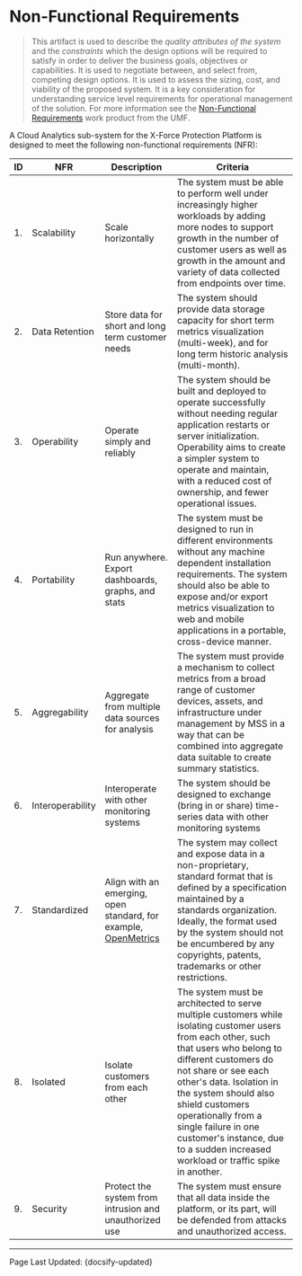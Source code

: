 # Non-Functional Requirements

> This artifact is used to describe the *quality attributes of the system* and the *constraints* which the design options will be required to satisfy in order to deliver the business goals, objectives or capabilities. It is used to negotiate between, and select from, competing design options. It is used to assess the sizing, cost, and viability of the proposed system. It is a key consideration for understanding service level requirements for operational management of the solution. For more information see the [Non-Functional Requirements](https://ibm.biz/BdzYnV) work product from the UMF. 

A Cloud Analytics sub-system for the X-Force Protection Platform is designed to meet the following non-functional requirements (NFR): 

| ID | NFR | Description | Criteria |
| --------  | ----------------- | --------- | ----------- |
| 1. | Scalability | Scale horizontally | The system must be able to perform well under increasingly higher workloads by adding more nodes to support growth in the number of customer users as well as growth in the amount and variety of data collected from endpoints over time. |  
| 2. | Data Retention | Store data for short and long term customer needs | The system should provide data storage capacity for short term metrics visualization (multi-week), and for long term historic analysis (multi-month). |  
| 3. | Operability | Operate simply and reliably | The system should be built and deployed to operate successfully without needing regular application restarts or server initialization. Operability aims to create a simpler system to operate and maintain, with a reduced cost of ownership, and fewer operational issues. |  
| 4. | Portability | Run anywhere. Export dashboards, graphs, and stats | The system must be designed to run in different environments without any machine dependent installation requirements. The system should also be able to expose and/or export metrics visualization to web and mobile applications in a portable, cross-device manner. |  
| 5. | Aggregability | Aggregate from multiple data sources for analysis | The system must provide a mechanism to collect metrics from a broad range of customer devices, assets, and infrastructure under management by MSS in a way that can be combined into aggregate data suitable to create summary statistics. |  
| 6. | Interoperability | Interoperate with other monitoring systems | The system should be designed to exchange (bring in or share) time-series data with other monitoring systems |  
| 7. | Standardized | Align with an emerging, open standard, for example, [OpenMetrics](https://github.com/OpenObservability/OpenMetrics) | The system may collect and expose data in a non-proprietary, standard format that is defined by a specification maintained by a standards organization. Ideally, the format used by the system should not be encumbered by any copyrights, patents, trademarks or other restrictions. |  
| 8. | Isolated | Isolate customers from each other | The system must be architected to serve multiple customers while isolating customer users from each other, such that users who belong to different customers do not share or see each other's data. Isolation in the system should also shield customers operationally from a single failure in one customer's instance, due to a sudden increased workload or traffic spike in another. |  
| 9. | Security | Protect the system from intrusion and unauthorized use | The system must ensure that all data inside the platform, or its part, will be defended from attacks and unauthorized access. |  


<!-- Do not edit -->
<hr/>
<footer>
<span>Page Last Updated: {docsify-updated}</span>
</footer>